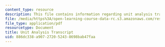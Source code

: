 ```yaml
---
content_type: resource
description: This file contains information regarding unit analysis transcript.
file: /media/https%3A/open-learning-course-data-rc.s3.amazonaws.com/res-tll-004-stem-concept-videos-fall-2013/886dc338a907272052438698bab47faa_MITRES_TLL-004F13_UnitAnal.pdf
file_type: application/pdf
resourcetype: Document
title: Unit Analysis Transcript
uid: 886dc338-a907-2720-5243-8698bab47faa
---
```

